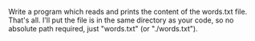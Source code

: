 Write a program which reads and prints the content of the words.txt file. That's all. I'll put the file is in the same directory as your code, so no absolute path required, just "words.txt" (or "./words.txt").